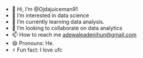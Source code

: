 - 👋 Hi, I’m @Ojdajuiceman91
- 👀 I’m interested in data science 
- 🌱 I’m currently learning data analysis.
- 💞️ I’m looking to collaborate on data analytics 
- 📫 How to reach me adewaleadenihun@gmail.com
- 😄 Pronouns: He.
- ⚡ Fun fact: I love ufc

<!---
Ojdajuiceman91/Ojdajuiceman91 is a ✨ special ✨ repository because its `README.md` (this file) appears on your GitHub profile.
You can click the Preview link to take a look at your changes.
--->
